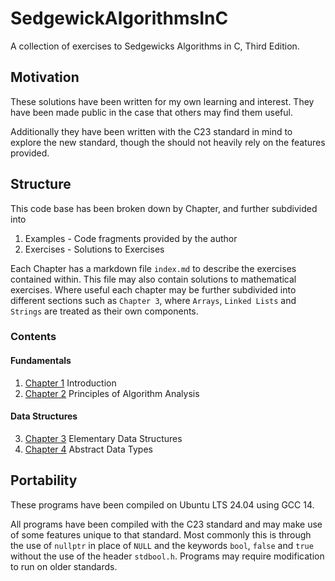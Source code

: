 # SedgewickAlgorithmsInC
A collection of exercises to Sedgewicks Algorithms in C, Third Edition.

## Motivation

These solutions have been written for my own learning and interest. They
have been made public in the case that others may find them useful.

Additionally they have been written with the C23 standard in mind to
explore the new standard, though the should not heavily rely on the
features provided.

## Structure

This code base has been broken down by Chapter, and further subdivided
into 
1. Examples - Code fragments provided by the author
2. Exercises - Solutions to Exercises

Each Chapter has a markdown file `index.md` to describe the exercises
contained within. This file may also contain solutions to mathematical
exercises. Where useful each chapter may be further subdivided
into different sections such as `Chapter 3`, where `Arrays`, `Linked Lists`
and `Strings` are treated as their own components.

### Contents

#### Fundamentals
1. [Chapter 1](./Chapter1/index.md) Introduction
2. [Chapter 2](./Chapter2/index.md) Principles of Algorithm Analysis
#### Data Structures
3. [Chapter 3](./Chapter3/index.md) Elementary Data Structures
4. [Chapter 4](./Chapter4/index.md) Abstract Data Types

## Portability

These programs have been compiled on Ubuntu LTS 24.04 using GCC 14. 

All programs have been compiled with the C23 standard and may make use of
some features unique to that standard. Most commonly this is through the
use of `nullptr` in place of `NULL` and the keywords `bool`, `false` and
`true` without the use of the header `stdbool.h`. Programs may require
modification to run on older standards.

